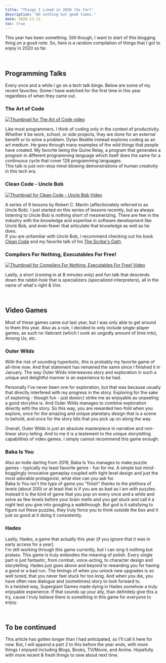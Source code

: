```yaml
---
title: "Things I Liked in 2020 (So far)"
description: "Ah nothing but good times."
date: 2020-11-11
toc: true
---
```


This year has been something. Still though, I want to start of this blogging thing on a good note. So, here is a random compilation of things that I got to enjoy in 2020 so far.

<br>

## Programming Talks
Every once and a while I go on a tech talk binge. Below are some of my recent favorites. Some I have watched for the first time in this year regardless of when they came out.

### The Art of Code  

[![Thumbnail for The Art of Code video](https://i1.ytimg.com/vi/6avJHaC3C2U/hqdefault.jpg)](https://www.youtube.com/watch?v=6avJHaC3C2U)

Like most programmers, I think of coding only in the context of productivity. Whether it be work, school, or side projects, they are done for an external benefit or to solve a problem. Dylan Beattie instead explores coding as an art medium. He goes through many examples of the wild things that people have created. My favorite being the Quine Relay, a program that generates a program in different programming language which itself does the same for a continuous cycle that cover 128 programming languages.  
This talk is just non-stop mind-blowing demonstrations of human creativity in this tech era.

### Clean Code - Uncle Bob  

[![Thumbnail for Clean Code - Uncle Bob Video](https://i.ytimg.com/vi_webp/7EmboKQH8lM/maxresdefault.webp)](https://www.youtube.com/watch?v=7EmboKQH8lM)



A series of 6 lessons by Robert C. Martin (affectionately referred to as Uncle Bob). I just started on this series of lessons recently, but as always listening to Uncle Bob is nothing short of mesmerizing. There are few in the industry with the knowledge and expertise in software development like Uncle Bob, and even fewer that articulate that knowledge as well as he does.   
If you are unfamiliar with Uncle Bob, I recommend checking out his book [Clean Code](https://www.goodreads.com/book/show/3735293-clean-code) and my favorite talk of his [The Scribe's Oath](https://www.youtube.com/watch?v=Tng6Fox8EfI).  

### Compilers For Nothing, Executables For Free! 

[![Thumbnail for Compilers For Nothing, Executables For Free! Video](https://i.ytimg.com/vi_webp/Dcug6bu_wUE/maxresdefault.webp)](https://www.youtube.com/watch?v=Dcug6bu_wUE)

Lastly, a short (coming in at 8 minutes only) and fun talk that descends down the rabbit-hole that is specializers (specialized interpreters), all in the name of what's right & Vim.  

<br>

## Video Games

Most of these games came out last year, but I was only able to get around to them this year. Also as a rule, I decided to only include single-player games, as such no Valorant (which I sunk an ungodly amount of time into), Among Us, etc.

### Outer Wilds  

With the risk of sounding hyperbolic, this is probably my favorite game of all-time now. And that statement has remained the same since I finished it in January. The way Outer Wilds interweaves story and exploration in such a unique and delightful manner is an experience to be had. 

Personally I've never been one for exploration, but that was because usually that directly interfered with my progress in the story. Exploring for the sake of exploring - though fun - just doesn;t strike me as enjoyable as unpeeling a good storyline is. And Outer Wilds manages to combine exploration directly with the story. So this way, you are rewarded two-fold when you explore, once for the amazing and unique planetary design that is a scene to behold, and once for the story bits that you pick up on along the way. 

Overall, Outer Wilds is just an absolute masterpiece in narrative and non-linear story-telling. And to me it is a testement to the unique storytelling capabilities of video games. I simply cannot recommend this game enough.  


### Baba Is You 

Also an Indie darling from 2019, Baba Is You manages to make puzzle games - typically my least favorite genre - fun for me. A simple but mind-bogglingly innovative gameplay coupled with tight level design and just the most adorable protagonist, what else can you ask for.  
Baba Is You isn't the type of game you "finish" thanks to the plethora of levels (about 200) or at least that is if you are as bad as I am with puzzles.  
Instead it is the kind of game that you pop on every once and a while and solve as few levels before your brain melts and you get stuck and call it a night lest you give into googling a walkthrough. But god is it satisfying to figure out these puzzles, they truly force you to think outside the box and it just so good at it doing it consistently.  

### Hades  

Lastly, Hades, a game that actually this year (if you ignore that it was in early access for a year).   
I'm still working through this game currently, but I can sing it nothing but praises. This game is truly embodies the meaning of polish. Every single part is just fantastic, from combat, voice-acting, to character design and storytelling. Hades just goes above and beyond to rewarding you for having a good or a bad run. The timings of when you unlock new upgrades is so well tuned, that you never feel stuck for too long. And when you die, you have often new dialogue and (sometimes) story to look forward to.   
In a twisted way, Supergiant Games made dying in Hades somehow a truly enjoyable experience. If that sounds up your ally, than definitely give this a try, cause I truly believe there is something in this game for everyone to enjoy.

<br>

## To be continued

This article has gotten longer than I had anticipated, so I'll call it here for now. But, I will append a part 2 to this before the year ends, with more things I enjoyed including Blogs, Books, TV/Movie, and Anime. Hopefully with more recent & fresh things to rave about next time.
